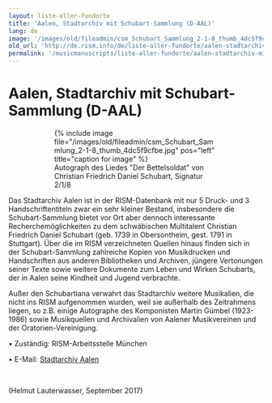 ```yaml
---
layout: liste-aller-fundorte
title: 'Aalen, Stadtarchiv mit Schubart-Sammlung (D-AAL)'
lang: de
image: '/images/old/fileadmin/csm_Schubart_Sammlung_2-1-8_thumb_4dc5f9cfbe.jpg'
old_url: 'http://de.rism.info/de/liste-aller-fundorte/aalen-stadtarchiv-mit-schubart-sammlung-d-aal.html'
permalink: '/musicmanuscripts/liste-aller-fundorte/aalen-stadtarchiv-mit-schubart-sammlung-d-aal.html'
---
```



# Aalen, Stadtarchiv mit Schubart-Sammlung (D-AAL)

<div style="width: 80%; margin: 0 auto;">
<figure class="figure">
{% include image file="/images/old/fileadmin/csm_Schubart_Sammlung_2-1-8_thumb_4dc5f9cfbe.jpg" pos="left" title="caption for image" %}
<figcaption class="figcaption">
  Autograph des Liedes "Der Bettelsoldat" von Christian Friedrich Daniel Schubart, Signatur 2/1/8
</figcaption>
</figure>
</div>

Das Stadtarchiv Aalen ist in der RISM-Datenbank mit nur 5 Druck- und 3 Handschriftentiteln zwar ein sehr kleiner Bestand, insbesondere die Schubart-Sammlung bietet vor Ort aber dennoch interessante Recherchemöglichkeiten zu dem schwäbischen Multitalent Christian Friedrich Daniel Schubart (geb. 1739 in Obersontheim, gest. 1791 in Stuttgart).
Über die im RISM verzeichneten Quellen hinaus finden sich in der&nbsp;Schubart-Sammlung zahlreiche Kopien von Musikdrucken und Handschriften aus anderen Bibliotheken und Archiven, jüngere Vertonungen seiner Texte sowie weitere Dokumente zum Leben und Wirken Schubarts, der in Aalen seine Kindheit und Jugend verbrachte.

Außer den Schubartiana verwahrt das Stadtarchiv weitere Musikalien, die nicht ins RISM aufgenommen wurden, weil sie außerhalb des Zeitrahmens liegen, so z.B. einige Autographe des Komponisten Martin Gümbel (1923-1986) sowie Musikquellen und Archivalien von Aalener Musikvereinen und der Oratorien-Vereinigung.


• Zuständig: RISM-Arbeitsstelle München

• E-Mail: [Stadtarchiv Aalen](mailto:archiv@aalen.de "Opens window for sending email")

&nbsp;

(Helmut Lauterwasser, September 2017)




